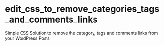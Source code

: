 # edit_css_to_remove_categories_tags_and_comments_links
Simple CSS Solution to remove the category, tags and comments links from your WordPress Posts

